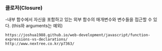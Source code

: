 ### 클로저(Closure)

-내부 함수에서 자신을 포함하고 있는 외부 함수의 매개변수와 변수들을 접근할 수 있다. (this와 arguments는 예외)

    https://joshua1988.github.io/web-development/javascript/function-expressions-vs-declarations/
    http://www.nextree.co.kr/p7363/